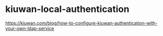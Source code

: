 # kiuwan-local-authentication
https://kiuwan.com/blog/how-to-configure-kiuwan-authentication-with-your-own-ldap-service
